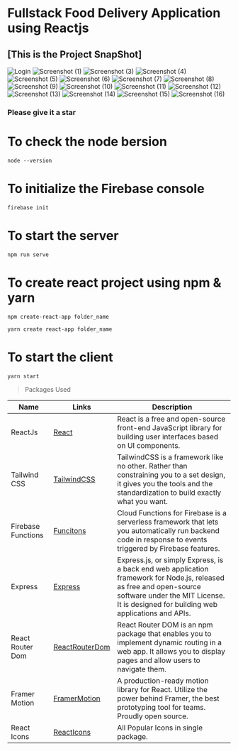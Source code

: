 # Fullstack Food Delivery Application using Reactjs

## [This is the Project SnapShot]
![Login](https://user-images.githubusercontent.com/61001158/235338865-367db450-cb1e-423f-8392-ba4bdcde94ce.png)
![Screenshot (1)](https://user-images.githubusercontent.com/61001158/235338872-04654d19-6856-404c-81cd-eefced372652.png)
![Screenshot (3)](https://user-images.githubusercontent.com/61001158/235338879-6d50f53c-3558-48e3-a572-fc77c992a6d3.png)
![Screenshot (4)](https://user-images.githubusercontent.com/61001158/235338883-0f04f9bb-5650-4015-8987-f0b26125a2e1.png)
![Screenshot (5)](https://user-images.githubusercontent.com/61001158/235338885-a81a5019-c622-435b-9a68-7705de1d8299.png)
![Screenshot (6)](https://user-images.githubusercontent.com/61001158/235338887-b4949f89-0660-4ea1-9f82-d43fd96d3ffd.png)
![Screenshot (7)](https://user-images.githubusercontent.com/61001158/235338888-84f5d53f-6fab-4eec-bd94-668532a481a3.png)
![Screenshot (8)](https://user-images.githubusercontent.com/61001158/235338889-326b40f8-1c89-40c3-86b8-0baedb5adbbe.png)
![Screenshot (9)](https://user-images.githubusercontent.com/61001158/235338891-c17f908f-814f-4cf0-8e3c-759278c4b7d0.png)
![Screenshot (10)](https://user-images.githubusercontent.com/61001158/235338901-e1addf23-886a-48b7-b43d-79b0dcaf8715.png)
![Screenshot (11)](https://user-images.githubusercontent.com/61001158/235338902-385454fe-0bd1-4322-9970-a500af1ae2c9.png)
![Screenshot (12)](https://user-images.githubusercontent.com/61001158/235338905-a39c93e5-6910-45bf-a627-e101a180c8ec.png)
![Screenshot (13)](https://user-images.githubusercontent.com/61001158/235338906-e6021d49-3d6c-4f86-9732-591fc5668ae1.png)
![Screenshot (14)](https://user-images.githubusercontent.com/61001158/235338909-5f7343d7-794a-4ad3-aaad-bf19c462db87.png)
![Screenshot (15)](https://user-images.githubusercontent.com/61001158/235338910-cda0198f-432b-4c8b-aff5-226744f2bbd8.png)
![Screenshot (16)](https://user-images.githubusercontent.com/61001158/235338911-b2945660-7dc4-4b67-9bac-fc635f05f602.png)


### Please give it a star



# To check the node bersion

```
node --version
```

# To initialize the Firebase console

```
firebase init
```

# To start the server

```
npm run serve
```

# To create react project using npm & yarn

```
npm create-react-app folder_name
```

```
yarn create react-app folder_name
```

# To start the client

```
yarn start
```

> Packages Used

<!-- prettier-ignore -->
| Name                  | Links | Description |
|-----------------------| ------| ----------- |
| ReactJs               | [React](https://reactjs.org/) | React is a free and open-source front-end JavaScript library for building user interfaces based on UI components.|
| Tailwind CSS          | [TailwindCSS](https://tailwindcss.com/) | TailwindCSS is a framework like no other. Rather than constraining you to a set design, it gives you the tools and the standardization to build exactly what you want.|
| Firebase Functions    | [Funcitons](https://firebase.google.com/docs/functions) | Cloud Functions for Firebase is a serverless framework that lets you automatically run backend code in response to events triggered by Firebase features. |
| Express               | [Express](https://expressjs.com/) | Express.js, or simply Express, is a back end web application framework for Node.js, released as free and open-source software under the MIT License. It is designed for building web applications and APIs. |
| React Router Dom      | [ReactRouterDom](https://reactrouter.com/en/main) | React Router DOM is an npm package that enables you to implement dynamic routing in a web app. It allows you to display pages and allow users to navigate them. |
| Framer Motion         | [FramerMotion](https://www.framer.com/motion/) | A production-ready motion library for React. Utilize the power behind Framer, the best prototyping tool for teams. Proudly open source. |
| React Icons           | [ReactIcons](https://react-icons.github.io/react-icons/) | All Popular Icons in single package. |
